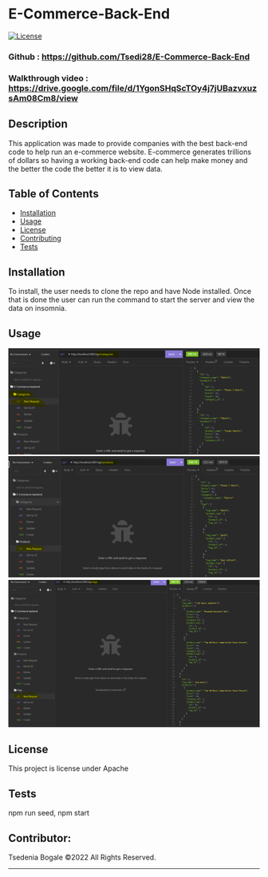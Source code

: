 # E-Commerce-Back-End

[![License](https://img.shields.io/badge/License-Apache_2.0-blue.svg)](https://opensource.org/licenses/Apache-2.0)

### Github : https://github.com/Tsedi28/E-Commerce-Back-End

### Walkthrough video : https://drive.google.com/file/d/1YgonSHqScTOy4j7jUBazvxuzsAm08Cm8/view

## Description

This application was made to provide companies with the best back-end code to help run an e-commerce website. E-commerce generates trillions of dollars so having a working back-end code can help make money and the better the code the better it is to view data.

## Table of Contents

- [Installation](#installation)
- [Usage](#usage)
- [License](#license)
- [Contributing](#contributing)
- [Tests](#tests)

## Installation

To install, the user needs to clone the repo and have Node installed. Once that is done the user can run the command to start the server and view the data on insomnia.

## Usage

![ScreenShot from application](./Assets/Categiries.png)
![ScreenShot from application](./Assets/Products.png)
![ScreenShot from application](./Assets/Tags.png)


## License

This project is license under Apache


## Tests

npm run seed, npm start

## Contributor:
Tsedenia Bogale ©2022 All Rights Reserved.
- - -
